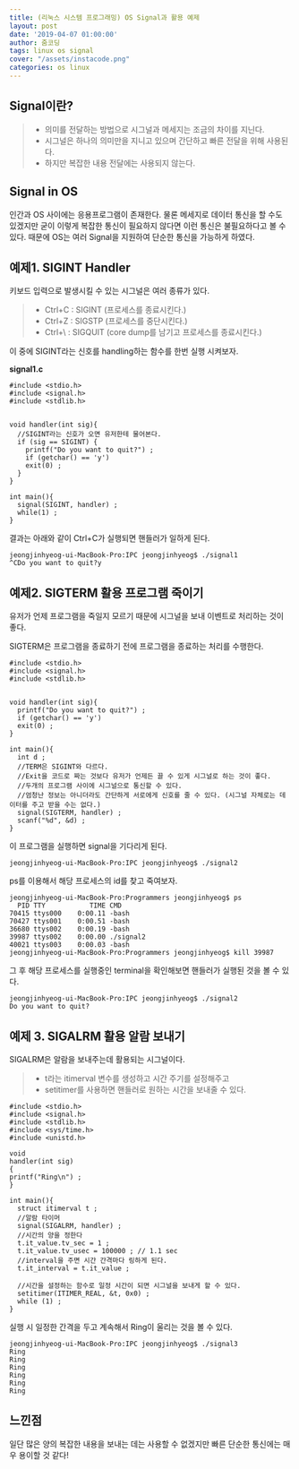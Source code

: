```yaml
---
title: (리눅스 시스템 프로그래밍) OS Signal과 활용 예제
layout: post
date: '2019-04-07 01:00:00'
author: 줌코딩
tags: linux os signal
cover: "/assets/instacode.png"
categories: os linux
---
```


## Signal이란?

>* 의미를 전달하는 방법으로 시그널과 메세지는 조금의 차이를 지닌다.
>* 시그널은 하나의 의미만을 지니고 있으며 간단하고 빠른 전달을 위해 사용된다.
>* 하지만 복잡한 내용 전달에는 사용되지 않는다.


## Signal in OS

인간과 OS 사이에는 응용프로그램이 존재한다. 물론 메세지로 데이터 통신을 할 수도 있겠지만 굳이 이렇게 복잡한 통신이 필요하지 않다면 이런 통신은 불필요하다고 볼 수 있다.
때문에 OS는 여러 Signal을 지원하여 단순한 통신을 가능하게 하였다.


## 예제1. SIGINT Handler

키보드 입력으로 발생시킬 수 있는 시그널은 여러 종류가 있다.

>* Ctrl+C : SIGINT (프로세스를 종료시킨다.)
>* Ctrl+Z : SIGSTP (프로세스를 중단시킨다.)
>* Ctrl+\ : SIGQUIT (core dump를 남기고 프로세스를 종료시킨다.)

이 중에 SIGINT라는 신호를 handling하는 함수를 한번 실행 시켜보자.

**signal1.c**

    #include <stdio.h>
    #include <signal.h>
    #include <stdlib.h>
    
    
    void handler(int sig){
      //SIGINT라는 신호가 오면 유저한테 물어본다. 
      if (sig == SIGINT) {
        printf("Do you want to quit?") ;
        if (getchar() == 'y')
        exit(0) ;
      }
    }
    
    int main(){
      signal(SIGINT, handler) ;
      while(1) ;
    }
    

결과는 아래와 같이 Ctrl+C가 실행되면 핸들러가 일하게 된다.


    jeongjinhyeog-ui-MacBook-Pro:IPC jeongjinhyeog$ ./signal1
    ^CDo you want to quit?y


## 예제2. SIGTERM 활용 프로그램 죽이기

유저가 언제 프로그램을 죽일지 모르기 때문에 시그널을 보내 이벤트로 처리하는 것이 좋다.

SIGTERM은 프로그램을 종료하기 전에 프로그램을 종료하는 처리를 수행한다.


    #include <stdio.h>
    #include <signal.h>
    #include <stdlib.h>
    
    
    void handler(int sig){
      printf("Do you want to quit?") ;
      if (getchar() == 'y')
      exit(0) ;
    }
    
    int main(){
      int d ;
      //TERM은 SIGINT와 다르다.
      //Exit을 코드로 짜는 것보다 유저가 언제든 끌 수 있게 시그널로 하는 것이 좋다.
      //두개의 프로그램 사이에 시그널으로 통신할 수 있다.
      //엄청난 정보는 아니더라도 간단하게 서로에게 신호를 줄 수 있다. (시그널 자체로는 데이터를 주고 받을 수는 없다.)
      signal(SIGTERM, handler) ;
      scanf("%d", &d) ;
    }


이 프로그램을 실행하면 signal을 기다리게 된다.


    jeongjinhyeog-ui-MacBook-Pro:IPC jeongjinhyeog$ ./signal2
    


ps를 이용해서 해당 프로세스의 id를 찾고 죽여보자.


    jeongjinhyeog-ui-MacBook-Pro:Programmers jeongjinhyeog$ ps
      PID TTY           TIME CMD
    70415 ttys000    0:00.11 -bash
    70427 ttys001    0:00.51 -bash
    36680 ttys002    0:00.19 -bash
    39987 ttys002    0:00.00 ./signal2
    40021 ttys003    0:00.03 -bash
    jeongjinhyeog-ui-MacBook-Pro:Programmers jeongjinhyeog$ kill 39987


그 후 해당 프로세스를 실행중인 terminal을 확인해보면 핸들러가 실행된 것을 볼 수 있다.


    jeongjinhyeog-ui-MacBook-Pro:IPC jeongjinhyeog$ ./signal2
    Do you want to quit?


## 예제 3. SIGALRM 활용 알람 보내기

SIGALRM은 알람을 보내주는데 활용되는 시그널이다. 

>* t라는 itimerval 변수를 생성하고 시간 주기를 설정해주고
>* setitimer를 사용하면 핸들러로 원하는 시간을 보내줄 수 있다.


    #include <stdio.h>
    #include <signal.h>
    #include <stdlib.h>
    #include <sys/time.h>
    #include <unistd.h>
    
    void
    handler(int sig)
    {
    printf("Ring\n") ;
    }
    
    int main(){
      struct itimerval t ;
      //알람 타이머
      signal(SIGALRM, handler) ;
      //시간의 양을 정한다
      t.it_value.tv_sec = 1 ;
      t.it_value.tv_usec = 100000 ; // 1.1 sec
      //interval을 주면 시간 간격마다 링하게 된다.
      t.it_interval = t.it_value ;
      
      //시간을 설정하는 함수로 일정 시간이 되면 시그널을 보내게 할 수 있다.
      setitimer(ITIMER_REAL, &t, 0x0) ;
      while (1) ;
    }

실행 시 일정한 간격을 두고 계속해서 Ring이 울리는 것을 볼 수 있다.


    jeongjinhyeog-ui-MacBook-Pro:IPC jeongjinhyeog$ ./signal3
    Ring
    Ring
    Ring
    Ring
    Ring
    Ring


## 느낀점

일단 많은 양의 복잡한 내용을 보내는 데는 사용할 수 없겠지만 빠른 단순한 통신에는 매우 용이할 것 같다!

